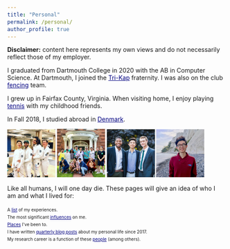 ```yaml
---
title: "Personal"
permalink: /personal/
author_profile: true
---
```


**Disclaimer:** content here represents my own views and do not necessarily reflect those of my employer.

I graduated from Dartmouth College in 2020 with the AB in Computer Science. At Dartmouth, I joined the <a href="https://en.wikipedia.org/wiki/Kappa_Kappa_Kappa" style="color:navy" target="_blank">Tri-Kap</a> fraternity. I was also on the club <a href="http://www.thedartmouth.com/article/2018/04/dartmouth-fencing-club" style="color:navy" target="_blank">fencing</a> team.

I grew up in Fairfax County, Virginia. When visiting home, I enjoy playing <a href="https://www.youtube.com/watch?v=VbrArNvGD9Y" style="color:navy" target="_blank">tennis</a> with my childhood friends.

In Fall 2018, I studied abroad in <a href="https://jasonwei20.github.io/posts/2018/12/blog-post-7/" style="color:navy" target="_blank">Denmark</a>.

<img src="/images/personal_1.jpg" width="22%">
<img src="/images/personal_2.jpg" width="22%">
<img src="/images/personal_3.jpg" width="22%">
<img src="/images/personal_4.jpg" width="22%">


Like all humans, I will one day die. These pages will give an idea of who I am and what I lived for:

<font size="-2">
A <a href="https://jasonwei20.github.io/life_experiences/" style="color:navy">list</a> of my experiences. <br>
The most significant <a href="https://jasonwei20.github.io/stuff_i_like/" style="color:navy">influences</a> on me. <br>
<a href="https://jasonwei20.github.io/places_ive_been/" style="color:navy">Places</a> I've been to. <br>
I have written <a href="https://jasonwei20.github.io/blog_posts/" style="color:navy">quarterly blog posts</a> about my personal life since 2017. <br>
My research career is a function of these <a href="https://jasonwei20.github.io/thanks/" style="color:navy">people</a> (among others). <br>
</font>

<!-- I was also on the club fencing team—we won <a href="http://www.thedartmouth.com/article/2018/04/dartmouth-fencing-club" style="color:navy" target="_blank">first</a> at club nationals in Knoxville, TN in 2018 and second at club nationals in Lansing, MI in 2017. -->
